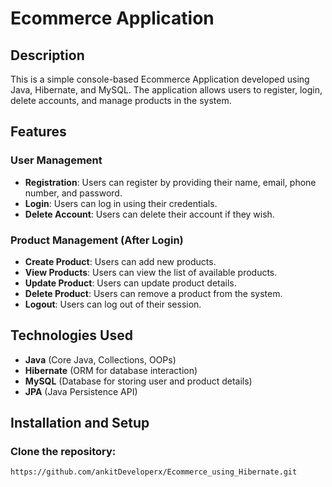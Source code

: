 # Ecommerce Application

## Description
This is a simple console-based Ecommerce Application developed using Java, Hibernate, and MySQL. The application allows users to register, login, delete accounts, and manage products in the system.

## Features

### User Management
- **Registration**: Users can register by providing their name, email, phone number, and password.
- **Login**: Users can log in using their credentials.
- **Delete Account**: Users can delete their account if they wish.

### Product Management (After Login)
- **Create Product**: Users can add new products.
- **View Products**: Users can view the list of available products.
- **Update Product**: Users can update product details.
- **Delete Product**: Users can remove a product from the system.
- **Logout**: Users can log out of their session.

## Technologies Used
- **Java** (Core Java, Collections, OOPs)
- **Hibernate** (ORM for database interaction)
- **MySQL** (Database for storing user and product details)
- **JPA** (Java Persistence API)

## Installation and Setup

### Clone the repository:
```sh
https://github.com/ankitDeveloperx/Ecommerce_using_Hibernate.git
